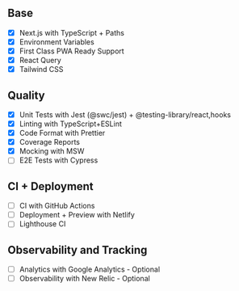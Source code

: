 ## Base

- [x] Next.js with TypeScript + Paths
- [x] Environment Variables
- [x] First Class PWA Ready Support
- [x] React Query
- [x] Tailwind CSS

## Quality

- [x] Unit Tests with Jest (@swc/jest) + @testing-library/react,hooks
- [x] Linting with TypeScript+ESLint
- [x] Code Format with Prettier
- [x] Coverage Reports
- [x] Mocking with MSW
- [ ] E2E Tests with Cypress

## CI + Deployment

- [ ] CI with GitHub Actions
- [ ] Deployment + Preview with Netlify
- [ ] Lighthouse CI

## Observability and Tracking

- [ ] Analytics with Google Analytics - Optional
- [ ] Observability with New Relic - Optional
